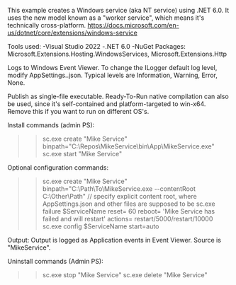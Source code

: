 This example creates a Windows service (aka NT service) using .NET 6.0.
It uses the new model known as a "worker service", which means it's technically cross-platform.
https://docs.microsoft.com/en-us/dotnet/core/extensions/windows-service

Tools used:
-Visual Studio 2022
-.NET 6.0
-NuGet Packages: Microsoft.Extensions.Hosting.WindowsServices, Microsoft.Extensions.Http

Logs to Windows Event Viewer.
To change the ILogger default log level, modify AppSettings.<environment>.json.
Typical levels are Information, Warning, Error, None.

Publish as single-file executable.
Ready-To-Run native compilation can also be used, since it's self-contained and platform-targeted to win-x64. Remove this if you want to run on different OS's.

Install commands (admin PS):
>> sc.exe create "Mike Service" binpath="C:\Repos\MikeService\bin\App\MikeService.exe"
>> sc.exe start "Mike Service"

Optional configuration commands:
>> sc.exe create "Mike Service" binpath="C:\Path\To\MikeService.exe --contentRoot C:\Other\Path"     // specify explicit content root, where AppSettings.json and other files are supposed to be
>> sc.exe failure $ServiceName reset= 60 reboot= 'Mike Service has failed and will restart' actions= restart/5000/restart/10000
>> sc.exe config $ServiceName start=auto

Output:
Output is logged as Application events in Event Viewer. Source is "MikeService".

Uninstall commands (Admin PS):
>> sc.exe stop "Mike Service"
>> sc.exe delete "Mike Service"
